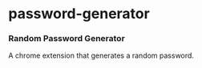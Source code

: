 # password-generator
### Random Password Generator

A chrome extension that generates a random password.
